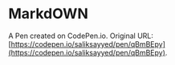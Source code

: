 # MarkdOWN

A Pen created on CodePen.io. Original URL: [https://codepen.io/saliksayyed/pen/qBmBEpy](https://codepen.io/saliksayyed/pen/qBmBEpy).

